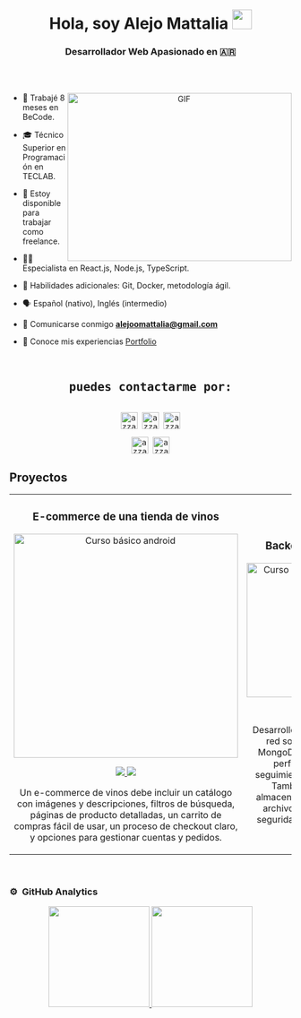 <h1 align="center">Hola, soy Alejo Mattalia <img src="https://media.giphy.com/media/hvRJCLFzcasrR4ia7z/giphy.gif" width="35"></h1>
<h3 align="center">Desarrollador Web Apasionado en 🇦🇷</h3>

<br/><br/>

<a target="_blank" align="center">
  <img align="right" top="500" height="300" width="400" alt="GIF" src="https://media.giphy.com/media/SWoSkN6DxTszqIKEqv/giphy.gif">
</a>

- 💼 Trabajé 8 meses en BeCode.

- 🎓 Técnico Superior en Programación en TECLAB.

- 🤝 Estoy disponible para trabajar como freelance.
  
-  🧑‍💻 Especialista en React.js, Node.js, TypeScript.

- 🧠 Habilidades adicionales: Git, Docker, metodología ágil.

-  🗣 Español (nativo), Inglés (intermedio)

-  📧 Comunicarse conmigo **alejoomattalia@gmail.com**  

- 📄 Conoce mis experiencias <a href="https://alejomattalia.vercel.app/" target="blank">Portfolio</a>

<br/>


<div>
  <samp>
    <h2 align="center">puedes contactarme por:</h2>
    <p align="center">
      <br/>
      <a href="https://www.linkedin.com/in/alejo-mattalia/" target="blank"><img align="center"
         src="https://img.shields.io/badge/linkedin-%231DA1F2.svg?style=for-the-badge&logo=linkedin&logoColor=white"
         alt="azzar" height="30"/></a>
      <a href="https://www.facebook.com/alejomattalia/" target="blank"><img align="center"
         src="https://img.shields.io/badge/facebook-4267B2.svg?style=for-the-badge&logo=facebook&logoColor=white"
         alt="azzar" height="30"/></a>
      <a href="mailto:alejoomattalia@gmail.com" target="blank"><img align="center"
         src="https://img.shields.io/badge/gmail-EA4335.svg?style=for-the-badge&logo=gmail&logoColor=white"
         alt="azzar" height="30"/></a>
    </p>
  <p align="center">
      <a href="https://www.instagram.com/alejomattalia/" target="blank"><img align="center"
         src="https://img.shields.io/badge/instagram-%23E4405F.svg?style=for-the-badge&logo=Instagram&logoColor=white"
         alt="azzar" height="30"/></a>
      <a href="https://wa.me/5493468530707" target="blank"><img align="center"
         src="https://img.shields.io/badge/whatsapp-4B7F1.svg?style=for-the-badge&logo=whatsapp&logoColor=white"
         alt="azzar" height="30"/></a>
      <br>
    </p>
  </samp>
</div>

## Proyectos
<table>
<tr>
<td width="50%">
<h3 align="center">E-commerce de una tienda de vinos </h3>
<div align="center">
<a href="https://github.com/ArisGuimera/Android-Expert" target="_blank"><img src="https://res.cloudinary.com/dl6igxwvo/image/upload/v1709827297/potfolio-empresa/Captura_desde_2024-03-07_13-00-55_j1lba4.png" width="400" alt="Curso básico android"></a>
<p>
<a href="https://github.com/AlejoMattalia/Tienda-vino---sabor-divino" target="_blank">
<img src="https://img.shields.io/badge/CÓDIGO-ff9?style=for-the-badge&logo=github&logoColor=black">
</a>
<a href="https://sabordivino.vercel.app/" target="_blank">
<img src="https://img.shields.io/badge/-Link-green?style=for-the-badge&color=fbfc40">
</a>
</p>
<p>Un e-commerce de vinos debe incluir un catálogo con imágenes y descripciones, filtros de búsqueda, páginas de producto detalladas, un carrito de compras fácil de usar, un proceso de checkout claro, y opciones para gestionar cuentas y pedidos.</p>
</div>
                                                                                      
</td>

<td width="50%">
               <br>
<h3 align="center">Backend red social</h3>
<div align="center">                                       
<a href="https://github.com/ArisGuimera/SimpleAndroidMVVM" target="_blank"><img src="https://res.cloudinary.com/dp0zorgdp/image/upload/v1707340223/porfolio/DESARROLLO_BACKEND_RED_SOCIAL_shbv7c.png" width="240" alt="Curso arquitectura MVVM"></a>
<br>
<p>
<a href="https://github.com/AlejoMattalia/red-social-backend" target="_blank">
<img src="https://img.shields.io/badge/CÓDIGO-ff9?style=for-the-badge&logo=github&logoColor=black">
</a>
</p>
</p>Desarrollé el backend de una red social en Node.js y MongoDB, implementando perfiles de usuario, seguimiento, publicaciones. También gestioné el almacenamiento de datos y archivos, optimizando la seguridad y el rendimiento.</p>
</div>                                                             
</table>                                                                                 
</div>
<br>


### ⚙️ &nbsp;GitHub Analytics

<p align="center">
<a href="https://github.com/ArisGuimera">
  <img height="180em" src="https://github-readme-stats-eight-theta.vercel.app/api?username=AlejoMattalia&show_icons=true&theme=algolia&include_all_commits=true&count_private=true"/>
  <img height="180em" src="https://github-readme-stats-eight-theta.vercel.app/api/top-langs/?username=AlejoMattalia&layout=compact&langs_count=8&theme=algolia"/>
</a>
</p>
